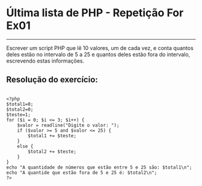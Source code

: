 # Última lista de PHP - Repetição For Ex01

***

Escrever um script PHP que lê 10 valores, um de cada vez, e conta quantos deles estão no intervalo de 5 a 25 e quantos deles estão fora do intervalo, escrevendo estas informações.

## Resolução do exercício:

```

<?php
$total1=0;
$total2=0;
$teste=1;
for ($i = 0; $i <= 3; $i++) {
    $valor = readline("Digite o valor: ");
    if ($valor >= 5 and $valor <= 25) {
        $total1 += $teste;
    }
    else {
        $total2 += $teste;
    }
}
echo "A quantidade de números que estão entre 5 e 25 são: $total1\n";
echo "A quantide que estão fora de 5 e 25 é: $total2\n";
?>

```
